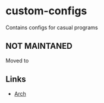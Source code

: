 # custom-configs
Contains configs for casual programs

## NOT MAINTANED
Moved to [](github.com/Dzordzu/dotfiles)

## Links
* [Arch](https://github.com/Dzordzu/custom-configs/tree/arch)
